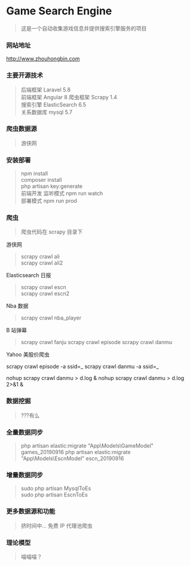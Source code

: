 # Game Search Engine

> 这是一个自动收集游戏信息并提供搜索引擎服务的项目

### 网站地址

<http://www.zhouhongbin.com>

### 主要开源技术

> 后端框架 Laravel 5.8  
> 前端框架 Angular 8
> 爬虫框架 Scrapy 1.4  
> 搜索引擎 ElasticSearch 6.5  
> 关系数据库 mysql 5.7

### 爬虫数据源

> 游侠网

### 安装部署

> npm install  
> composer install  
> php artisan key:generate  
> 前端开发 监听模式 npm run watch  
> 部署模式 npm run prod

### 爬虫

> 爬虫代码在 scrapy 目录下

游侠网

> scrapy crawl ali  
> scrapy crawl ali2

Elasticsearch 日报

> scrapy crawl escn  
> scrapy crawl escn2

Nba 数据

> scrapy crawl nba_player

B 站弹幕

> scrapy crawl fanju
> scrapy crawl episode
> scrapy crawl danmu

Yahoo 美股价爬虫

scrapy crawl episode -a ssid=_
scrapy crawl danmu -a ssid=_

nohup scrapy crawl danmu > d.log &
nohup scrapy crawl danmu > d.log 2>&1 &

### 数据挖掘

> ???有么

### 全量数据同步

> php artisan elastic:migrate "App\Models\GameModel" games_20190916
> php artisan elastic:migrate "App\Models\EscnModel" escn_20190916

### 增量数据同步

> sudo php artisan MysqlToEs  
> sudo php artisan EscnToEs

### 更多数据源和功能

> 挤时间中...
> 免费 IP 代理池爬虫

### 理论模型

> 喵喵喵？
